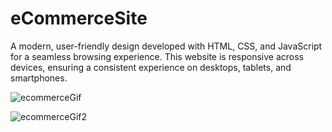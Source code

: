 # eCommerceSite
A modern, user-friendly design developed with HTML, CSS, and JavaScript for a seamless browsing experience. This website is responsive across devices, ensuring a consistent experience on desktops, tablets, and smartphones.

![ecommerceGif](https://github.com/Walmufti/eCommerceSite/assets/79267405/bfa5cce0-c905-4f15-95b3-7ee4beca6722)

![ecommerceGif2](https://github.com/Walmufti/eCommerceSite/assets/79267405/480506ae-736f-44ea-94ff-1e7466bfb617)

